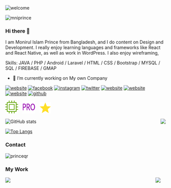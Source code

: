 ![welcome](https://user-images.githubusercontent.com/40088619/98482400-4c103200-222b-11eb-8153-a0e8d57dc457.gif)

![mniprince](https://user-images.githubusercontent.com/40088619/97052070-2a177e00-15a2-11eb-8791-5294dd5c54a7.jpg)

### Hi there 👋
I am Monirul Islam Prince from Bangladesh, and I do content on Design and Development. I really enjoy learning languages and frameworks like React and React Native, as well as work in WordPress. I also enjoy wireframing,

Skills: JAVA / PHP / Android / Laravel / HTML / CSS / Bootstrap / MYSQL / SQL / FIREBASE / GMAP

- 🔭 I’m currently working on My own Company 

[<img src='https://cdn.jsdelivr.net/npm/simple-icons@3.0.1/icons/androidstudio.svg' alt='website' height='40'>](https://play.google.com/store/apps/dev?id=5405265530863735793)  [<img src='https://cdn.jsdelivr.net/npm/simple-icons@3.0.1/icons/facebook.svg' alt='facebook' height='40'>](https://www.facebook.com/vrantoB)  [<img src='https://cdn.jsdelivr.net/npm/simple-icons@3.0.1/icons/instagram.svg' alt='instagram' height='40'>](https://www.instagram.com/vranto_bilash/)  [<img src='https://cdn.jsdelivr.net/npm/simple-icons@3.0.1/icons/twitter.svg' alt='twitter' height='40'>](https://twitter.com/miprince109)  [<img src='https://cdn.jsdelivr.net/npm/simple-icons@3.0.1/icons/webpack.svg' alt='website' height='40'>](https://mniprince.github.io)   [<img src='https://cdn.jsdelivr.net/npm/simple-icons@3.0.1/icons/laravel.svg' alt='website' height='40'>](https://laracasts.com/@mniprince) 
 [<img src='https://cdn.jsdelivr.net/npm/simple-icons@3.0.1/icons/stackoverflow.svg' alt='website' height='40'>](https://stackoverflow.com/users/13227609/monirul-islam-prince?tab=profile) 
[<img src='https://cdn.jsdelivr.net/npm/simple-icons@3.0.1/icons/github.svg' alt='github' height='40'>](https://github.com/mniprince) 

<a href='https://docs.github.com/en/developers'><img src='https://raw.githubusercontent.com/acervenky/animated-github-badges/master/assets/devbadge.gif' width='40' height='40'></a> <a href='https://github.com/pricing'><img src='https://raw.githubusercontent.com/acervenky/animated-github-badges/master/assets/pro.gif' width='40' height='40'></a> <a href='https://stars.github.com/'><img src='https://raw.githubusercontent.com/acervenky/animated-github-badges/master/assets/starbadge.gif' width='35' height='35'></a> 

![GitHub stats](https://github-readme-stats.vercel.app/api?username=mniprince&show_icons=true) <img src="https://user-images.githubusercontent.com/40088619/98482542-554dce80-222c-11eb-8ba8-bd48a9f1274e.png" align="right" height="275" /></a>



[![Top Langs](https://github-readme-stats.vercel.app/api/top-langs/?username=mniprince)](https://github.com/anuraghazra/github-readme-stats)

### Contact
![princeqr](https://user-images.githubusercontent.com/40088619/99901060-144ec300-2cde-11eb-9c8c-41548002ec05.png)


### My Work
<img src="https://user-images.githubusercontent.com/40088619/98977768-2cd31680-2543-11eb-9a57-3f0fc1077189.gif" align="left" /></a>
<img src="https://user-images.githubusercontent.com/40088619/98977750-280e6280-2543-11eb-916e-4aa4828d5736.gif" align="right"  /></a>
</br>





